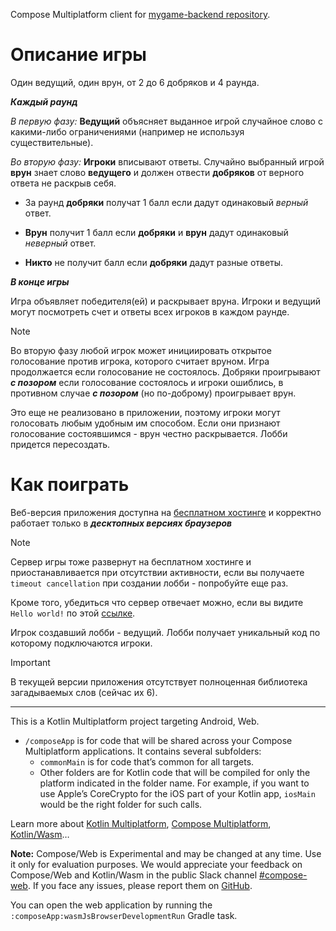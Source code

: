 Compose Multiplatform client for [mygame-backend repository](https://github.com/Cheboksary/ru.mygame.mygame-backend).

# Описание игры
Один ведущий, один врун, от 2 до 6 добряков и 4 раунда.

***Каждый раунд***

*В первую фазу:*
**Ведущий** объясняет выданное игрой случайное слово с какими-либо ограничениями (например не используя существительные).

*Во вторую фазу:*
**Игроки** вписывают ответы. Случайно выбранный игрой **врун** знает слово **ведущего** и должен отвести **добряков** от верного ответа не раскрыв себя.

- За раунд **добряки** получат 1 балл если дадут одинаковый *верный* ответ.

- **Врун** получит 1 балл если **добряки** и **врун** дадут одинаковый *неверный* ответ.

- **Никто** не получит балл если **добряки** дадут разные ответы.

***В конце игры***

Игра объявляет победителя(ей) и раскрывает вруна. Игроки и ведущий могут посмотреть счет и ответы всех игроков в каждом раунде.

>[!NOTE]
> Во вторую фазу любой игрок может инициировать открытое голосование против игрока, которого считает вруном.
> Игра продолжается если голосование не состоялось.
> Добряки проигрывают ***с позором*** если голосование состоялось и игроки ошиблись, в противном случае ***с позором*** (но по-доброму) проигрывает врун.
>
> Это еще не реализовано в приложении, поэтому игроки могут голосовать любым удобным им способом. Если они признают голосование состоявшимся - врун честно раскрывается. Лобби придется пересоздать.

# Как поиграть

Веб-версия приложения доступна на [бесплатном хостинге](https://mygame-kotlin-wasm.onrender.com/) и корректно работает только в ***десктопных версиях браузеров***

>[!NOTE]
> Сервер игры тоже развернут на бесплатном хостинге и приостанавливается при отсутствии активности, если вы получаете `timeout cancellation` при создании лобби - попробуйте еще раз.
>
> Кроме того, убедиться что сервер отвечает можно, если вы видите `Hello world!` по этой [ссылке](https://ru-mygame-mygame-backend.onrender.com/).

Игрок создавший лобби - ведущий. Лобби получает уникальный код по которому подключаются игроки.

>[!IMPORTANT]
> В текущей версии приложения отсутствует полноценная библиотека загадываемых слов (сейчас их 6).

***
This is a Kotlin Multiplatform project targeting Android, Web.

* `/composeApp` is for code that will be shared across your Compose Multiplatform applications.
  It contains several subfolders:
  - `commonMain` is for code that’s common for all targets.
  - Other folders are for Kotlin code that will be compiled for only the platform indicated in the folder name.
    For example, if you want to use Apple’s CoreCrypto for the iOS part of your Kotlin app,
    `iosMain` would be the right folder for such calls.


Learn more about [Kotlin Multiplatform](https://www.jetbrains.com/help/kotlin-multiplatform-dev/get-started.html),
[Compose Multiplatform](https://github.com/JetBrains/compose-multiplatform/#compose-multiplatform),
[Kotlin/Wasm](https://kotl.in/wasm/)…

**Note:** Compose/Web is Experimental and may be changed at any time. Use it only for evaluation purposes.
We would appreciate your feedback on Compose/Web and Kotlin/Wasm in the public Slack channel [#compose-web](https://slack-chats.kotlinlang.org/c/compose-web).
If you face any issues, please report them on [GitHub](https://github.com/JetBrains/compose-multiplatform/issues).

You can open the web application by running the `:composeApp:wasmJsBrowserDevelopmentRun` Gradle task.
